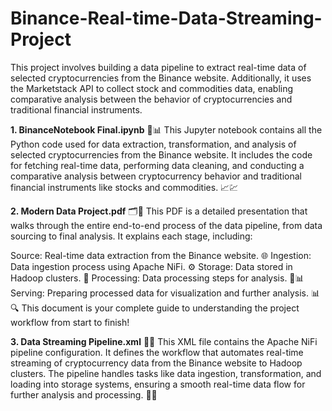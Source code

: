 # Binance-Real-time-Data-Streaming-Project
This project involves building a data pipeline to extract real-time data of selected cryptocurrencies from the Binance website. Additionally, it uses the Marketstack API to collect stock and commodities data, enabling comparative analysis between the behavior of cryptocurrencies and traditional financial instruments.


**1. BinanceNotebook Final.ipynb** 📝📊
This Jupyter notebook contains all the Python code used for data extraction, transformation, and analysis of selected cryptocurrencies from the Binance website. It includes the code for fetching real-time data, performing data cleaning, and conducting a comparative analysis between cryptocurrency behavior and traditional financial instruments like stocks and commodities. 📈💹

**2. Modern Data Project.pdf** 🗂️📖
This PDF is a detailed presentation that walks through the entire end-to-end process of the data pipeline, from data sourcing to final analysis. It explains each stage, including:

Source: Real-time data extraction from the Binance website. 🌐
Ingestion: Data ingestion process using Apache NiFi. ⚙️
Storage: Data stored in Hadoop clusters. 🏦
Processing: Data processing steps for analysis. 🧠📊
Serving: Preparing processed data for visualization and further analysis. 📊🔍
This document is your complete guide to understanding the project workflow from start to finish!


**3. Data Streaming Pipeline.xml** 🚀💾
This XML file contains the Apache NiFi pipeline configuration. It defines the workflow that automates real-time streaming of cryptocurrency data from the Binance website to Hadoop clusters. The pipeline handles tasks like data ingestion, transformation, and loading into storage systems, ensuring a smooth real-time data flow for further analysis and processing. 🌊💡



